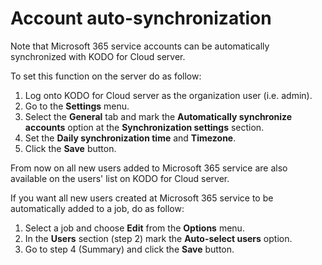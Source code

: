 # Account auto-synchronization

Note that Microsoft 365 service accounts can be automatically synchronized with KODO for Cloud server. 

To set this function on the server do as follow:

1. Log onto KODO for Cloud server as the organization user \(i.e. admin\).
2. Go to the **Settings** menu.
3. Select the **General** tab and mark the **Automatically synchronize accounts** option at the **Synchronization settings** section.
4. Set the **Daily synchronization time** and **Timezone**.
5. Click the **Save** button.

From now on all new users added to Microsoft 365 service are also available on the users' list on KODO for Cloud server. 

If you want all new users created at Microsoft 365 service to be automatically added to a job, do as follow:

1. Select a job and choose  **Edit** from the **Options** menu.
2. In the **Users** section \(step 2\) mark the **Auto-select users** option.
3. Go to step 4 \(Summary\) and click the **Save** button.

 

